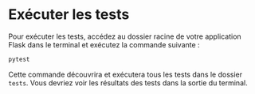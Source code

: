 # Exécuter les tests

Pour exécuter les tests, accédez au dossier racine de votre application Flask dans le terminal et exécutez la commande suivante :

```bash
pytest
```

Cette commande découvrira et exécutera tous les tests dans le dossier `tests`. Vous devriez voir les résultats des tests dans la sortie du terminal.

#
